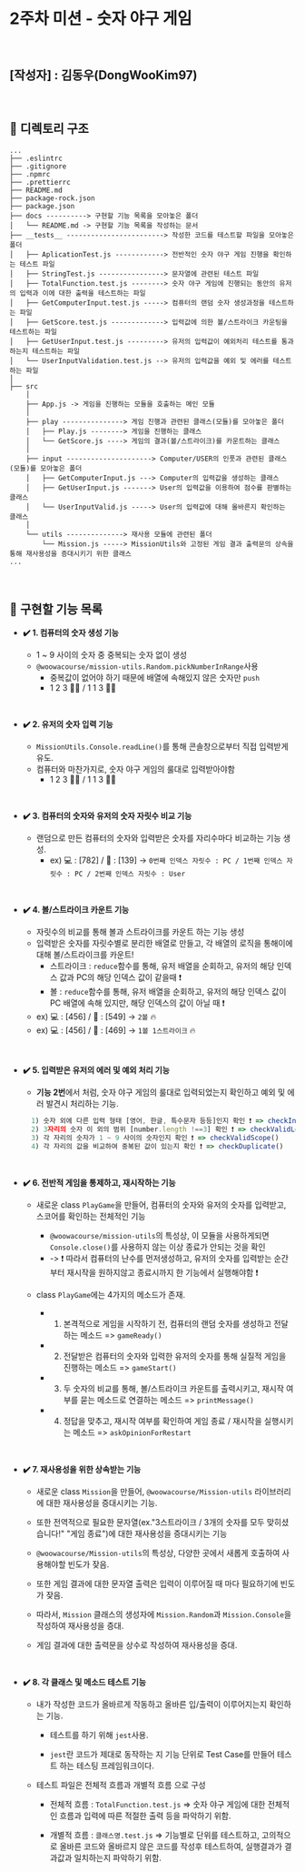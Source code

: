 # 2주차 미션 - 숫자 야구 게임

<br>

## [작성자] : 김동우(DongWooKim97)

<br>

## 📁 디렉토리 구조

```plaintext
...
├── .eslintrc
├── .gitignore
├── .npmrc
├── .prettierrc
├── README.md
├── package-rock.json
├── package.json
├── docs ----------> 구현할 기능 목록을 모아놓은 폴더
│   └── README.md -> 구현할 기능 목록을 작성하는 문서
├── __tests__ ------------------------> 작성한 코드를 테스트할 파일을 모아놓은 폴더
│   ├── AplicationTest.js ------------> 전반적인 숫자 야구 게임 진행을 확인하는 테스트 파일
│   ├── StringTest.js ----------------> 문자열에 관련된 테스트 파일
│   ├── TotalFunction.test.js --------> 숫자 야구 게임에 진행되는 동안의 유저의 입력과 이에 대한 출력을 테스트하는 파일
│   ├── GetComputerInput.test.js -----> 컴퓨터의 랜덤 숫자 생성과정을 테스트하는 파일
│   ├── GetScore.test.js -------------> 입력값에 의한 볼/스트라이크 카운팅을 테스트하는 파일
│   ├── GetUserInput.test.js ---------> 유저의 입력값이 예외처리 테스트를 통과하는지 테스트하는 파일
│   └── UserInputValidation.test.js --> 유저의 입력값을 예외 및 에러를 테스트하는 파일
│
├── src
    │
    ├── App.js -> 게임을 진행하는 모듈을 호출하는 메인 모듈
    │
    ├── play ---------------> 게임 진행과 관련된 클래스(모듈)를 모아놓은 폴더
    │   ├── Play.js --------> 게임을 진행하는 클래스
    │   └── GetScore.js ----> 게임의 결과(볼/스트라이크)를 카운트하는 클래스
    │
    ├── input ---------------------> Computer/USER의 인풋과 관련된 클래스(모듈)를 모아놓은 폴더
    │   ├── GetComputerInput.js ---> Computer의 입력값을 생성하는 클래스
    │   ├── GetUserInput.js -------> User의 입력값을 이용하여 점수를 판별하는 클래스
    │   └── UserInputValid.js -----> User의 입력값에 대해 올바른지 확인하는 클래스
    │
    └── utils --------------> 재사용 모듈에 관련된 폴더
        └── Mission.js -----> MissionUtils와 고정된 게임 결과 출력문의 상속을 통해 재사용성을 증대시키기 위한 클래스
...
```

<br>

## 📝 구현할 기능 목록

- **✔️ 1. 컴퓨터의 숫자 생성 기능**

  - 1 ~ 9 사이의 숫자 중 중복되는 숫자 없이 생성
  - `@woowacourse/mission-utils.Random.pickNumberInRange`사용
    - 중복값이 없어야 하기 때문에 배열에 속해있지 않은 숫자만 `push`
    - 1 2 3 🙆‍♂️ / 1 1 3 🙅‍♂️

<br>

- **✔️ 2. 유저의 숫자 입력 기능**

  - `MissionUtils.Console.readLine()`를 통해 콘솔창으로부터 직접 입력받게 유도.
  - 컴퓨터와 마찬가지로, 숫자 야구 게임의 룰대로 입력받아야함
    - 1 2 3 🙆‍♂️ / 1 1 3 🙅‍♂️

<br>

- **✔️ 3. 컴퓨터의 숫자와 유저의 숫자 자릿수 비교 기능**

  - 랜덤으로 만든 컴퓨터의 숫자와 입력받은 숫자를 자리수마다 비교하는 기능 생성.
    - ex) 💻 : [782] / 👩 : [139] -> `0번째 인덱스 자릿수 : PC / 1번째 인덱스 자릿수 : PC / 2번째 인덱스 자릿수 : User`

<br>

- **✔️ 4. 볼/스트라이크 카운트 기능**

  - 자릿수의 비교를 통해 볼과 스트라이크를 카운트 하는 기능 생성
  - 입력받은 숫자를 자릿수별로 분리한 배열로 만들고, 각 배열의 로직을 통해이에 대해 볼/스트라이크를 카운트!
    - 스트라이크 : `reduce`함수를 통해, 유저 배열을 순회하고, 유저의 해당 인덱스 값과 PC의 해당 인덱스 값이 같을때 ❗️
    - 볼 : `reduce`함수를 통해, 유저 배열을 순회하고, 유저의 해당 인덱스 값이 PC 배열에 속해 있지만, 해당 인덱스의 값이 아닐 때 ❗️
  - ex) 💻 : [456] / 👩 : [549] -> `2볼` 🔥
  - ex) 💻 : [456] / 👩 : [469] -> `1볼 1스트라이크` 🔥

<br>

- **✔️ 5. 입력받은 유저의 에러 및 예외 처리 기능**

  - **기능 2번**에서 처럼, 숫자 야구 게임의 룰대로 입력되었는지 확인하고 예외 및 에러 발견시 처리하는 기능.

  ```javascript
    1) 숫자 외에 다른 입력 형태 [영어, 한글, 특수문자 등등]인지 확인 ❗️ => checkInputType()
    2) 3자리의 숫자 이 외의 범위 [number.length !==3] 확인 ❗️ => checkValidLength()
    3) 각 자리의 숫자가 1 ~ 9 사이의 숫자인지 확인 ❗️ => checkValidScope()
    4) 각 자리의 값을 비교하여 중복된 값이 있는지 확인 ❗️ => checkDuplicate()
  ```

<br>

- **✔️ 6. 전반적 게임을 통제하고, 재시작하는 기능**

  - 새로운 class `PlayGame`을 만들어, 컴퓨터의 숫자와 유저의 숫자를 입력받고, 스코어를 확인하는 전체적인 기능

    - `@woowacourse/mission-utils`의 특성상, 이 모듈을 사용하게되면 `Console.close()`를 사용하지 않는 이상 종료가 안되는 것을 확인
    - -> ❗️ 따라서 컴퓨터의 난수를 먼저생성하고, 유저의 숫자를 입력받는 순간부터 재시작을 원하지않고 종료시까지 한 기능에서 실행해야함 ❗️

  - class `PlayGame`에는 4가지의 메소드가 존재.
    - 1. 본격적으로 게임을 시작하기 전, 컴퓨터의 랜덤 숫자를 생성하고 전달하는 메소드 => `gameReady()`
    - 2. 전달받은 컴퓨터의 숫자와 입력한 유저의 숫자를 통해 실질적 게임을 진행하는 메소드 => `gameStart()`
    - 3. 두 숫자의 비교를 통해, 볼/스트라이크 카운트를 출력시키고, 재시작 여부를 묻는 메소드로 연결하는 메소드 => `printMessage()`
    - 4. 정답을 맞추고, 재시작 여부를 확인하여 게임 종료 / 재시작을 실행시키는 메소드 => `askOpinionForRestart`

<br>

- **✔️ 7. 재사용성을 위한 상속받는 기능**

  - 새로운 class `Mission`을 만들어, `@woowacourse/Mission-utils` 라이브러리에 대한 재사용성을 증대시키는 기능.
  - 또한 전역적으로 필요한 문자열(ex."3스트라이크 / 3개의 숫자를 모두 맞히셨습니다!" "게임 종료")에 대한 재사용성을 증대시키는 기능

  - `@woowacourse/Mission-utils`의 특성상, 다양한 곳에서 새롭게 호출하여 사용해야할 빈도가 잦음.
  - 또한 게임 결과에 대한 문자열 출력은 입력이 이루어질 때 마다 필요하기에 빈도가 잦음.

  - 따라서, `Mission` 클래스의 생성자에 `Mission.Random`과 `Mission.Console`을 작성하여 재사용성을 증대.
  - 게임 결과에 대한 출력문을 상수로 작성하여 재사용성을 증대.

<br>

- **✔️ 8. 각 클래스 및 메소드 테스트 기능**

  - 내가 작성한 코드가 올바르게 작동하고 올바른 입/출력이 이루어지는지 확인하는 기능.

    - 테스트를 하기 위해 `jest`사용.

    - `jest`란 코드가 제대로 동작하는 지 기능 단위로 Test Case를 만들어 테스트 하는 테스팅 프레임워크이다.

  - 테스트 파일은 전체적 흐름과 개별적 흐름 으로 구성

    - 전체적 흐름 : `TotalFunction.test.js` => 숫자 야구 게임에 대한 전체적인 흐름과 입력에 따른 적절한 출력 등을 파악하기 위함.

    - 개별적 흐름 : `클래스명.test.js` => 기능별로 단위를 테스트하고, 고의적으로 올바른 코드와 올바르지 않은 코드를 작성후 테스트하여, 실행결과가 결과값과 일치하는지 파악하기 위함.
